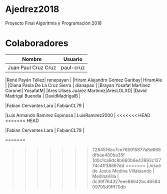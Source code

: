# Ajedrez2018
Proyecto Final Algoritmia y Programación 2018

# Colaboradores
| Nombre | Usuario |
|--|--|
|Juan Paul Cruz Cruz | paul-cruz |

|René Payán Téllez| renepayan |
|Hiram Alejandro Gomez Garibay| HiramAle |
|Diana Paola De La Cruz Sierra | dianapao |
|Brayan Yosafat Martínez Coronel| YosafatM|
|Ares Ulises Juárez Martínez|AresLOLXD|
|David Madrigal Buendía | DavidMadrigalB | 

|Fabian Cervantes Lara | FabianCL79 |

|Luis Armando Ramírez Espinosa | LuisRamirez2000 |
<<<<<<< HEAD
<<<<<<< HEAD

|Fabian Cervantes Lara | FabianCL79 |

=======
>>>>>>> 7284516ec7ce765915877a8d668dfbee480ba35f
>>>>>>> 1d0c1ca9dc8b660b6e43993c12774c4ff38867dd
=======
|Josue de Jesus Medina Villalpando | MedinaVilla |
>>>>>>> dc39f764327eee86642bc4658409795d9fff70db
